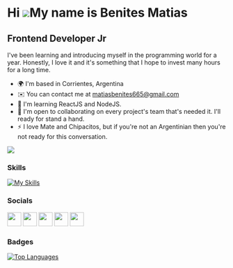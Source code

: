 Hi ![](https://user-images.githubusercontent.com/18350557/176309783-0785949b-9127-417c-8b55-ab5a4333674e.gif)My name is Benites Matias
======================================================================================================================================
Frontend Developer Jr 
---------------------
I've been learning and introducing myself in the programming world for a year. Honestly, I love it and it's something that I hope to invest many hours for a long time.

*   🌍  I'm based in Corrientes, Argentina
*   ✉️  You can contact me at [matiasbenites665@gmail.com](mailto:matiasbenites665@gmail.com)
*   🧠  I'm learning ReactJS and NodeJS.
*   🤝  I'm open to collaborating on every project's team that's needed it. I'll ready for stand a hand.
*   ⚡  I love Mate and Chipacitos, but if you're not an Argentinian then you're not ready for this conversation.


![](https://komarev.com/ghpvc/?username=Matiasbenites&style=plastic&color=yellow)

### Skills

<p align="left">

[![My Skills](https://skills.thijs.gg/icons?i=html,css,js,java,react,nodejs,express,mongodb,sqlite,postgresql,figma,git,vscode)](https://skills.thijs.gg)

</p>

### Socials

<p align="left"> <a href="https://discord.com/users/Musz'#5220" target="_blank" rel="noreferrer"><img src="https://raw.githubusercontent.com/danielcranney/readme-generator/main/public/icons/socials/discord.svg" width="32" height="32" /></a> <a href="https://www.github.com/Matiasbenites" target="_blank" rel="noreferrer"><img src="https://raw.githubusercontent.com/danielcranney/readme-generator/main/public/icons/socials/github-dark.svg" width="32" height="32" /></a> <a href="http://www.instagram.com/matiasbenitess" target="_blank" rel="noreferrer"><img src="https://raw.githubusercontent.com/danielcranney/readme-generator/main/public/icons/socials/instagram.svg" width="32" height="32" /></a> <a href="https://www.linkedin.com/in/matias-benites" target="_blank" rel="noreferrer"><img src="https://raw.githubusercontent.com/danielcranney/readme-generator/main/public/icons/socials/linkedin.svg" width="32" height="32" /></a> <a href="https://www.twitter.com/Muszcka" target="_blank" rel="noreferrer"><img src="https://raw.githubusercontent.com/danielcranney/readme-generator/main/public/icons/socials/twitter.svg" width="32" height="32" /></a></p>

### Badges

<a href="https://github.com/Matiasbenites" align="left"><img src="https://github-readme-stats.vercel.app/api/top-langs/?username=Matiasbenites&langs_count=10&title_color=6366f1&text_color=facc15&icon_color=facc15&bg_color=1e3a8a&hide_border=true&locale=en&custom_title=Top%20%Languages" alt="Top Languages" /></a>
